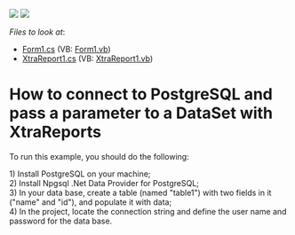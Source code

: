 <!-- default badges list -->
[![](https://img.shields.io/badge/Open_in_DevExpress_Support_Center-FF7200?style=flat-square&logo=DevExpress&logoColor=white)](https://supportcenter.devexpress.com/ticket/details/E1482)
[![](https://img.shields.io/badge/📖_How_to_use_DevExpress_Examples-e9f6fc?style=flat-square)](https://docs.devexpress.com/GeneralInformation/403183)
<!-- default badges end -->
<!-- default file list -->
*Files to look at*:

* [Form1.cs](./CS/WindowsApplication123/Form1.cs) (VB: [Form1.vb](./VB/WindowsApplication123/Form1.vb))
* [XtraReport1.cs](./CS/WindowsApplication123/XtraReport1.cs) (VB: [XtraReport1.vb](./VB/WindowsApplication123/XtraReport1.vb))
<!-- default file list end -->
# How to connect to PostgreSQL and pass a parameter to a DataSet with XtraReports


<p>To run this example, you should do the following:</p>
<p>1) Install PostgreSQL on your machine;<br /> 2) Install Npgsql .Net Data Provider for PostgreSQL;<br /> 3) In your data base, create a table (named "table1") with two fields in it ("name" and "id"), and populate it with data;<br /> 4) In the project, locate the connection string and define the user name and password for the data base.</p>

<br/>


